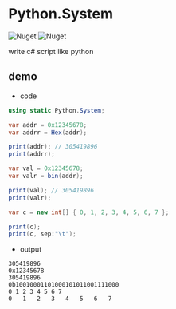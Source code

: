 # Python.System

![Nuget](https://img.shields.io/nuget/v/Python.System?style=for-the-badge)
![Nuget](https://img.shields.io/nuget/dt/Python.System?style=for-the-badge)

write c# script like python
## demo
- code
```csharp
using static Python.System;

var addr = 0x12345678;
var addrr = Hex(addr);

print(addr); // 305419896
print(addrr);

var val = 0x12345678;
var valr = bin(addr);

print(val); // 305419896
print(valr);

var c = new int[] { 0, 1, 2, 3, 4, 5, 6, 7 };

print(c);
print(c, sep:"\t");

```
- output
```log
305419896
0x12345678
305419896
0b10010001101000101011001111000
0 1 2 3 4 5 6 7
0	1	2	3	4	5	6	7

```
